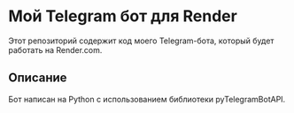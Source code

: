 # Мой Telegram бот для Render

Этот репозиторий содержит код моего Telegram-бота, который будет работать на Render.com.

## Описание
Бот написан на Python с использованием библиотеки pyTelegramBotAPI.
